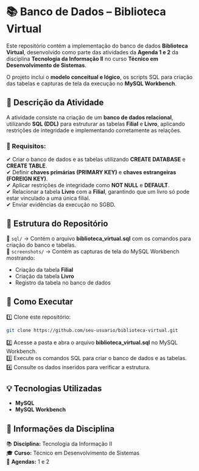 # 📚 Banco de Dados – Biblioteca Virtual  

Este repositório contém a implementação do banco de dados **Biblioteca Virtual**, desenvolvido como parte das atividades da **Agenda 1 e 2** da disciplina **Tecnologia da Informação II** no curso **Técnico em Desenvolvimento de Sistemas**.  

O projeto inclui o **modelo conceitual e lógico**, os scripts SQL para criação das tabelas e capturas de tela da execução no **MySQL Workbench**.  

## 📝 Descrição da Atividade  
A atividade consiste na criação de um **banco de dados relacional**, utilizando **SQL (DDL)** para estruturar as tabelas **Filial** e **Livro**, aplicando restrições de integridade e implementando corretamente as relações.  

### 📌 Requisitos:  
✔ Criar o banco de dados e as tabelas utilizando **CREATE DATABASE** e **CREATE TABLE**.  
✔ Definir **chaves primárias (PRIMARY KEY)** e **chaves estrangeiras (FOREIGN KEY)**.  
✔ Aplicar restrições de integridade como **NOT NULL** e **DEFAULT**.  
✔ Relacionar a tabela **Livro** com a **Filial**, garantindo que um livro só pode estar vinculado a uma única filial.  
✔ Enviar evidências da execução no SGBD.  

## 📂 Estrutura do Repositório  
📁 `sql/` → Contém o arquivo **biblioteca_virtual.sql** com os comandos para criação do banco e tabelas.  
📁 `screenshots/` → Contém as capturas de tela do MySQL Workbench mostrando:  
   - Criação da tabela **Filial**  
   - Criação da tabela **Livro**  
   - Registro da tabela no banco de dados  

## 🚀 Como Executar  
1️⃣ Clone este repositório:  
```bash
git clone https://github.com/seu-usuario/biblioteca-virtual.git
```  
2️⃣ Acesse a pasta e abra o arquivo **biblioteca_virtual.sql** no MySQL Workbench.  
3️⃣ Execute os comandos SQL para criar o banco de dados e as tabelas.  
4️⃣ Consulte os dados inseridos para verificar a estrutura.  

## 💡 Tecnologias Utilizadas  
- **MySQL**  
- **MySQL Workbench**  

## 📌 Informações da Disciplina  
📚 **Disciplina:** Tecnologia da Informação II  
🎓 **Curso:** Técnico em Desenvolvimento de Sistemas  
📅 **Agendas:** 1 e 2  
